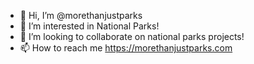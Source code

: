 - 👋 Hi, I’m @morethanjustparks
- 👀 I’m interested in National Parks!
- 💞️ I’m looking to collaborate on national parks projects!
- 📫 How to reach me https://morethanjustparks.com

<!---
morethanjustparks/morethanjustparks is a ✨ special ✨ repository because its `README.md` (this file) appears on your GitHub profile.
You can click the Preview link to take a look at your changes.
--->
